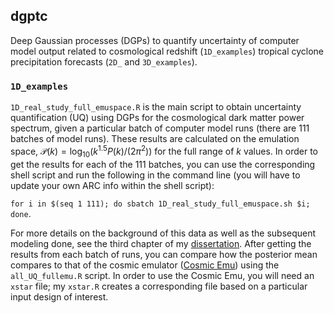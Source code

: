 ## dgptc
Deep Gaussian processes (DGPs) to quantify uncertainty of computer model output related to cosmological redshift (`1D_examples`) tropical cyclone precipitation forecasts (`2D_` and `3D_examples`).

### `1D_examples`

`1D_real_study_full_emuspace.R` is the main script to obtain uncertainty quantification (UQ) using DGPs for the cosmological dark matter power spectrum, given a particular batch of computer model runs (there are 111 batches of model runs). These results are calculated on the emulation space, $\mathcal{P}(k) = \log_{10}(k^{1.5} P(k) / (2 \pi^2))$ for the full range of $k$ values. In order to get the results for each of the 111 batches, you can use the corresponding shell script and run the following in the command line (you will have to update your own ARC info within the shell script):

`for i in $(seq 1 111); do sbatch 1D_real_study_full_emuspace.sh $i; done`.

For more details on the background of this data as well as the subsequent modeling done, see the third chapter of my [dissertation](https://vtechworks.lib.vt.edu/bitstream/handle/10919/115494/Walsh_SA_D_2023.pdf?sequence=1&isAllowed=y). After getting the results from each batch of runs, you can compare how the posterior mean compares to that of the cosmic emulator ([Cosmic Emu](https://github.com/lanl/CosmicEmu#readme)) using the `all_UQ_fullemu.R` script. In order to use the Cosmic Emu, you will need an `xstar` file; my `xstar.R` creates a corresponding file based on a particular input design of interest. 
